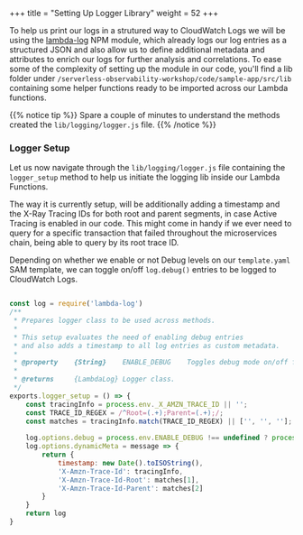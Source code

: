 +++
title = "Setting Up Logger Library"
weight = 52
+++

To help us print our logs in a strutured way to CloudWatch Logs we will be using the [lambda-log](https://www.npmjs.com/package/lambda-log) NPM module, which already logs our log entries as a structured JSON and also allow us to define additional metadata and attributes to enrich our logs for further analysis and correlations. To ease some of the complexity of setting up the module in our code, you'll find a lib folder under `/serverless-observability-workshop/code/sample-app/src/lib` containing some helper functions ready to be imported across our Lambda functions. 

{{% notice tip %}}
Spare a couple of minutes to understand the methods created the `lib/logging/logger.js` file.
{{% /notice %}}

### Logger Setup

Let us now navigate through the `lib/logging/logger.js` file containing the `logger_setup` method to help us initiate the logging lib inside our Lambda Functions.

The way it is currently setup, will be additionally adding a timestamp and the X-Ray Tracing IDs for both root and parent segments, in case Active Tracing is enabled in our code. This might come in handy if we ever need to query for a specific transaction that failed throughout the microservices chain, being able to query by its root trace ID. 

Depending on whether we enable or not Debug levels on our `template.yaml` SAM template, we can toggle on/off `log.debug()` entries to be logged to CloudWatch Logs.
 
```javascript

const log = require('lambda-log')
/**
 * Prepares logger class to be used across methods.
 * 
 * This setup evaluates the need of enabling debug entries 
 * and also adds a timestamp to all log entries as custom metadata. 
 * 
 * @property    {String}    ENABLE_DEBUG    Toggles debug mode on/off for printing debug entires on CloudWatch Logs. This variable can be defined in the SAM template.
 *  
 * @returns     {LambdaLog} Logger class.
 */
exports.logger_setup = () => {
    const tracingInfo = process.env._X_AMZN_TRACE_ID || '';
    const TRACE_ID_REGEX = /^Root=(.+);Parent=(.+);/;
    const matches = tracingInfo.match(TRACE_ID_REGEX) || ['', '', ''];
    
    log.options.debug = process.env.ENABLE_DEBUG !== undefined ? process.env.ENABLE_DEBUG : false
    log.options.dynamicMeta = message => {
        return {
            timestamp: new Date().toISOString(),
            'X-Amzn-Trace-Id': tracingInfo,
            'X-Amzn-Trace-Id-Root': matches[1],
            'X-Amzn-Trace-Id-Parent': matches[2]
        }
    }
    return log
}
```
